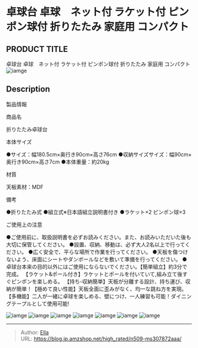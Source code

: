 # 卓球台 卓球　ネット付 ラケット付 ピンポン球付 折りたたみ 家庭用 コンパクト


## PRODUCT TITLE 

卓球台 卓球　ネット付 ラケット付 ピンポン球付 折りたたみ 家庭用 コンパクト![iamge](https://b2bfiles1.gigab2b.cn/image/wkseller/305/20230615_c886b0ed324fedaa4941b6405f5c02d0.jpg)

## Description

製品情報





商品名

折りたたみ卓球台



本体サイズ

●サイズ：幅180.5cm×奥行き90cm×高さ76cm ●収納サイズサイズ：幅90cm×奥行き90cm×高さ7cm ●本体重量：約20kg



材質

天板素材：MDF



備考

●折りたたみ式 ●組立式※日本語組立説明書付き ●ラケット×2 ピンポン球×3



ご使用上の注意

●ご使用前に、取扱説明書を必ずお読みください。また、お読みいただいた後も大切に保管してください。 ●設置、収納、移動は、必ず大人2名以上で行ってください。 ●広く安全で、平らな場所で作業を行ってください。 ●天板を傷つけないよう、床面にシートやダンボールなどを敷いて準備を行ってください。 ●卓球台本来の目的以外にはご使用にならないでください。【簡単組立】約3分で完成。
【ラケット&amp;ポール付き】ラケットとポールを付いていて,組み立て後すぐピンポンを楽しめる。
【持ち-収納簡単】天板が分離する設計、持ち運び、収納が簡単！【極めて良い性能】天板全面に歪みがなく、均一な跳ね方を実現。
【多機能】二人が一緒に卓球を楽しめる、壁につけ、一人練習も可能！ダイニングテープルとして使用可能!






![iamge](https://b2bfiles1.gigab2b.cn/image/wkseller/305/20230615_1eb8690a11b3d5c86e090e1748bff7ba.jpg)
![iamge](https://b2bfiles1.gigab2b.cn/image/wkseller/305/20230627_b1184b543d7792800682dcfa1c288ca4.jpg)
![iamge](https://b2bfiles1.gigab2b.cn/image/wkseller/305/20230627_00e76a7a40c488e828f1adf88d5956ac.jpg)
![iamge](https://b2bfiles1.gigab2b.cn/image/wkseller/305/20230627_d4fb3da62416c4c7ba1fbca8a0bf4753.jpg)
![iamge](https://b2bfiles1.gigab2b.cn/image/wkseller/305/20230627_931226f02da5f502b4134a2007f536d6.jpg)
![iamge](https://b2bfiles1.gigab2b.cn/image/wkseller/305/20230627_d2edf46d087385cf5b01ac6667b3bf29.jpg)
![iamge](https://b2bfiles1.gigab2b.cn/image/wkseller/305/20230627_f2881706998ad43b9e96f2058ede2712.jpg)


---

> Author: [Ella](https://blog.jp.amzshop.net/)  
> URL: https://blog.jp.amzshop.net/high_rated/n509-ms307872aaa/  

